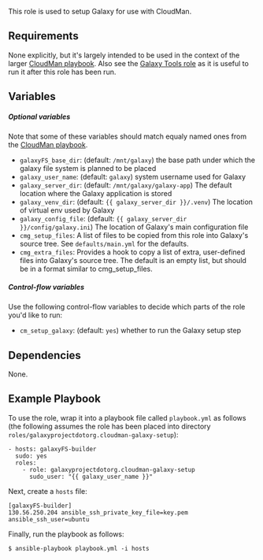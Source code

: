 This role is used to setup Galaxy for use with CloudMan.

Requirements
------------
None explicitly, but it's largely intended to be used in the context of the
larger [CloudMan playbook][cmpb]. Also see the [Galaxy Tools role][tr] as it
is useful to run it after this role has been run.

Variables
---------
##### Optional variables #####
Note that some of these variables should match equaly named ones from the
[CloudMan playbook][cmpb].

 - `galaxyFS_base_dir`: (default: `/mnt/galaxy`) the base path under which the
    galaxy file system is planned to be placed
 - `galaxy_user_name`: (default: `galaxy`) system username used for Galaxy
 - `galaxy_server_dir`: (default: `/mnt/galaxy/galaxy-app`) The default
    location where the Galaxy application is stored
 - `galaxy_venv_dir`: (default: `{{ galaxy_server_dir }}/.venv`) The location
    of virtual env used by Galaxy
 - `galaxy_config_file`: (default: `{{ galaxy_server_dir }}/config/galaxy.ini`)
    The location of Galaxy's main configuration file
 - `cmg_setup_files`: A list of files to be copied from this role into Galaxy's
    source tree. See `defaults/main.yml` for the defaults.
 - `cmg_extra_files`: Provides a hook to copy a list of extra, user-defined files
    into Galaxy's source tree. The default is an empty list, but should be in a
    format similar to cmg_setup_files.

##### Control-flow variables #####
Use the following control-flow variables to decide which parts of the role
you'd like to run:

 - `cm_setup_galaxy`: (default: `yes`) whether to run the Galaxy setup step

Dependencies
------------
None.

Example Playbook
----------------
To use the role, wrap it into a playbook file called `playbook.yml` as follows
(the following assumes the role has been placed into directory
`roles/galaxyprojectdotorg.cloudman-galaxy-setup`):

    - hosts: galaxyFS-builder
      sudo: yes
      roles:
        - role: galaxyprojectdotorg.cloudman-galaxy-setup
          sudo_user: "{{ galaxy_user_name }}"

Next, create a `hosts` file:

    [galaxyFS-builder]
    130.56.250.204 ansible_ssh_private_key_file=key.pem ansible_ssh_user=ubuntu

Finally, run the playbook as follows:

    $ ansible-playbook playbook.yml -i hosts


[cmpb]: https://github.com/galaxyproject/cloudman-image-playbook
[tr]: https://github.com/galaxyproject/ansible-galaxy-tools
